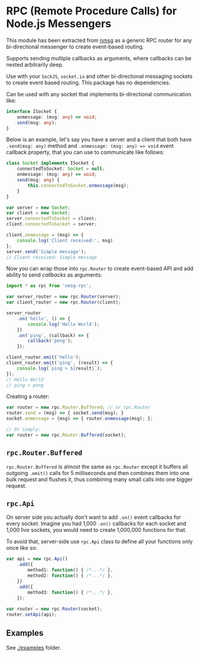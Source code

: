 # RPC (Remote Procedure Calls) for Node.js Messengers

This module has been extracted from [nmsg](http://npmjs.com/packages/nmsg)
as a generic RPC router for any bi-directional messenger to create event-based routing.

Supports sending multiple callbacks as arguments, where callbacks can be
nested arbitrarily deep.

Use with your `SockJS`, `socket.io` and other bi-directional messaging 
sockets to create event based routing. This package has no dependencies.

Can be used with any socket that implements bi-directional communication like:

```ts
interface ISocket {
    onmessage: (msg: any) => void;
    send(msg: any);
}
```

Below is an example, let's say you have a server and a client that both have
`.send(msg: any)` method and `.onmessage: (msg: any) => void` event callback property,
that you can use to communicate like follows:

```ts
class Socket implements ISocket {
    connectedToSocket: Socket = null;
    onmessage: (msg: any) => void;
    send(msg: any) {
        this.connectedToSocket.onmessage(msg);
    }
}

var server = new Socket;
var client = new Socket;
server.connectedToSocket = client;
client.connectedToSocket = server;

client.onmessage = (msg) => {
    console.log('Client received:', msg)
};
server.send('Simple message');
// Client received: Simple message
```

Now you can wrap those into `rpc.Router` to create event-based API and add
ability to send *callbacks* as arguments:

```ts
import * as rpc from 'nmsg-rpc';

var server_router = new rpc.Router(server);
var client_router = new rpc.Router(client);

server_router
    .on('hello', () => {
        console.log('Hello World');
    })
    .on('ping', (callback) => {
        callback('pong');
    });

client_router.emit('hello');
client_router.emit('ping', (result) => {
    console.log(`ping > ${result}`);
});
// Hello World
// ping > pong
```

Creating a router:

```ts
var router = new rpc.Router.Buffered; // or rpc.Router
router.send = (msg) => { socket.send(msg); }
socket.onmessage = (msg) => { router.onmessage(msg); };

// Or simply:
var router = new rpc.Router.Buffered(socket);
```

## `rpc.Router.Buffered`

`rpc.Router.Buffered` is almost the same as `rpc.Router` except it buffers all outgoing `.emit()` calls
for 5 milliseconds and then combines them into one bulk request and flushes it, thus combining many small calls into one bigger request.

## `rpc.Api`

On server side you actually don't want to add `.on()` event callbacks for every
socket. Imagine you had 1,000 `.on()` callbacks for each socket and 1,000
live sockets, you would need to create 1,000,000 functions for that.

To avoid that, server-side use `rpc.Api` class to define all your functions
only once like so:

```ts
var api = new rpc.Api()
    .add({
        method1: function() { /*...*/ },
        method2: function() { /*...*/ },
    })
    .add({
        method3: function() { /*...*/ },
    });
    
var router = new rpc.Router(socket);
router.setApi(api);
```

## Examples

See [./examples](./examples) folder.
